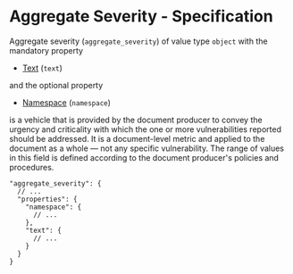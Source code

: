 # Aggregate Severity - Specification

Aggregate severity (`aggregate_severity`) of value type `object` with the mandatory property

* [Text](aggregate_severity/text-spec.en.md) (`text`)

and the optional property

* [Namespace](aggregate_severity/namespace-spec.en.md) (`namespace`)

is a vehicle that is provided by the document producer to convey the urgency and criticality with which the one or more
vulnerabilities reported should be addressed. It is a document-level metric and applied to the document as a whole — not
any specific vulnerability. The range of values in this field is defined according to the document producer's policies
and procedures.

```
"aggregate_severity": {
  // ...
  "properties": {
    "namespace": {
      // ...
    },
    "text": {
      // ...
    }
  }
}
```
